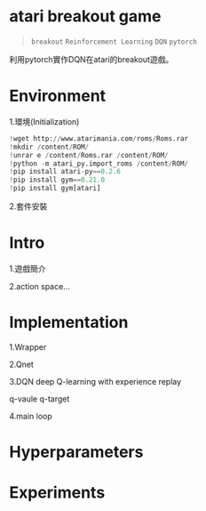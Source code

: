 # atari breakout game
> `breakout` `Reinforcement Learning` `DQN` `pytorch`

利用pytorch實作DQN在atari的breakout遊戲。

# Environment
1.環境(Initialization)
```python
!wget http://www.atarimania.com/roms/Roms.rar
!mkdir /content/ROM/
!unrar e /content/Roms.rar /content/ROM/
!python -m atari_py.import_roms /content/ROM/
!pip install atari-py==0.2.6
!pip install gym==0.21.0
!pip install gym[atari]
```
2.套件安裝

# Intro
1.遊戲簡介

2.action space...

# Implementation
1.Wrapper

2.Qnet

3.DQN
  deep Q-learning with experience replay

  q-vaule q-target

4.main loop

# Hyperparameters

# Experiments
